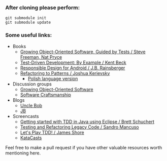 ### After cloning please perform:

```
git submodule init
git submodule update
```

### Some useful links:

* Books
  * [Growing Object-Oriented Software, Guided by Tests / Steve Freeman, Nat Pryce](http://www.growing-object-oriented-software.com/)
  * [Test-Driven Development: By Example / Kent Beck](http://www.amazon.com/gp/product/0321146530/ref=ox_sc_act_title_2?ie=UTF8&psc=1&smid=ATVPDKIKX0DER)
  * [Responsible Design for Android / J.B. Rainsberger](https://leanpub.com/ResponsibleDesignAndroid-Part1)
  * [Refactoring to Patterns /  Joshua Kerievsky](http://industriallogic.com/xp/refactoring/)
    * [Polish language version](helion.pl/ksiazki/refawp.htm)
* Discussion groups
  * [Growing Object-Oriented Software](https://groups.google.com/forum/#!forum/growing-object-oriented-software)
  * [Software Craftsmanship](https://groups.google.com/forum/#!forum/software_craftsmanship)
* Blogs
  * [Uncle Bob](http://blog.cleancoder.com/)
  * [JB](http://blog.thecodewhisperer.com/)
* Screencasts
  * [Getting started with TDD in Java using Eclipse / Brett Schuchert](http://vimeo.com/10569751)
  * [Testing and Refactoring Legacy Code / Sandro Mancuso](https://www.youtube.com/watch?v=_NnElPO5BU0)
  * [Let's Play TDD! / James Shore](http://www.jamesshore.com/Blog/Lets-Play)
  * [KataCasts](http://vimeo.com/channels/katacasts)

Feel free to make a pull request if you have other valuable resources worth mentioning here.
